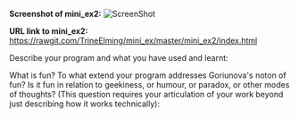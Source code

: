 **Screenshot of mini_ex2:**
![ScreenShot](https://github.com/TrineElming/mini_ex/blob/master/mini_ex2/mini_ex2.jpg)


**URL link to mini_ex2:**
https://rawgit.com/TrineElming/mini_ex/master/mini_ex2/index.html


Describe your program and what you have used and learnt:

What is fun? To what extend your program addresses Goriunova's noton of fun? Is it fun in relation to geekiness, or humour, or paradox, or other modes of thoughts? (This question requires your articulation of your work beyond just describing how it works technically):
